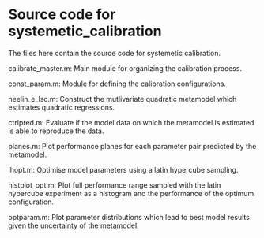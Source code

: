 # Source code for systemetic_calibration
The files here contain the source code for systemetic calibration.

calibrate_master.m: Main module for organizing the calibration process.

const_param.m: Module for defining the calibration configurations.

neelin_e_lsc.m: Construct the mutlivariate quadratic metamodel which estimates quadratic regressions.

ctrlpred.m: Evaluate if the model data on which the metamodel is estimated is able to reproduce the data.

planes.m: Plot performance planes for each parameter pair predicted by the metamodel.

lhopt.m: Optimise model parameters using a latin hypercube sampling.

histplot_opt.m: Plot full performance range sampled with the latin hypercube experiment as a histogram and the performance of the optimum configuration.

optparam.m: Plot parameter distributions which lead to best model results given the uncertainty of the metamodel.
